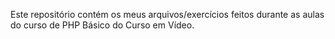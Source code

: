 Este repositório contém os meus arquivos/exercícios feitos durante as aulas do curso de PHP Básico do Curso em Vídeo.